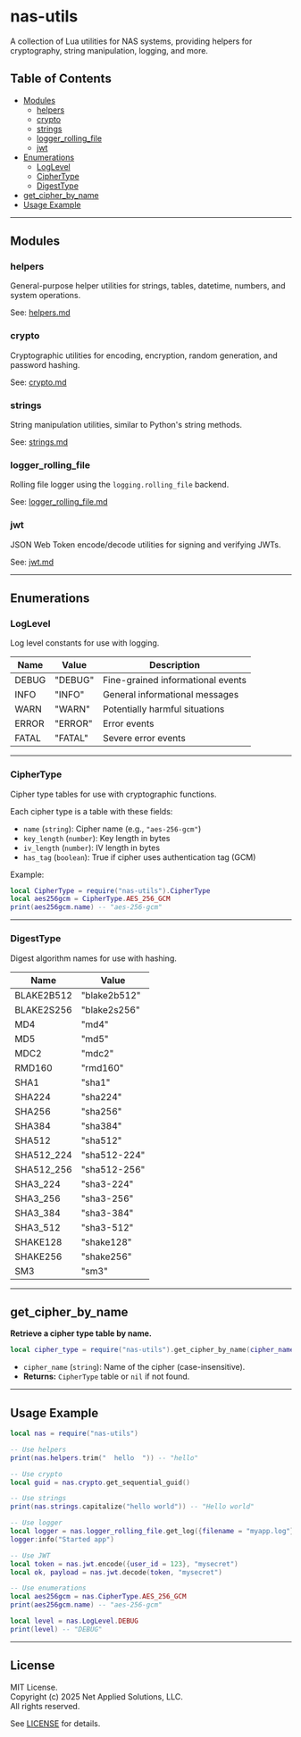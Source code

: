 # nas-utils

A collection of Lua utilities for NAS systems, providing helpers for cryptography, string manipulation, logging, and more.

## Table of Contents

- [Modules](#modules)
  - [helpers](#helpers)
  - [crypto](#crypto)
  - [strings](#strings)
  - [logger_rolling_file](#logger_rolling_file)
  - [jwt](#jwt)
- [Enumerations](#enumerations)
  - [LogLevel](#loglevel)
  - [CipherType](#ciphertype)
  - [DigestType](#digesttype)
- [get_cipher_by_name](#get_cipher_by_name)
- [Usage Example](#usage-example)

---

## Modules

### helpers

General-purpose helper utilities for strings, tables, datetime, numbers, and system operations.

See: [helpers.md](./helpers.md)

### crypto

Cryptographic utilities for encoding, encryption, random generation, and password hashing.

See: [crypto.md](./crypto.md)

### strings

String manipulation utilities, similar to Python's string methods.

See: [strings.md](./strings.md)

### logger_rolling_file

Rolling file logger using the `logging.rolling_file` backend.

See: [logger_rolling_file.md](./logger_rolling_file.md)

### jwt

JSON Web Token encode/decode utilities for signing and verifying JWTs.

See: [jwt.md](./jwt.md)

---

## Enumerations

### LogLevel

Log level constants for use with logging.

| Name   | Value   | Description                                 |
|--------|---------|---------------------------------------------|
| DEBUG  | "DEBUG" | Fine-grained informational events           |
| INFO   | "INFO"  | General informational messages              |
| WARN   | "WARN"  | Potentially harmful situations              |
| ERROR  | "ERROR" | Error events                                |
| FATAL  | "FATAL" | Severe error events                         |

---

### CipherType

Cipher type tables for use with cryptographic functions.

Each cipher type is a table with these fields:

- `name` (`string`): Cipher name (e.g., `"aes-256-gcm"`)
- `key_length` (`number`): Key length in bytes
- `iv_length` (`number`): IV length in bytes
- `has_tag` (`boolean`): True if cipher uses authentication tag (GCM)

Example:

```lua
local CipherType = require("nas-utils").CipherType
local aes256gcm = CipherType.AES_256_GCM
print(aes256gcm.name) -- "aes-256-gcm"
```

---

### DigestType

Digest algorithm names for use with hashing.

| Name         | Value           |
|--------------|----------------|
| BLAKE2B512   | "blake2b512"   |
| BLAKE2S256   | "blake2s256"   |
| MD4          | "md4"          |
| MD5          | "md5"          |
| MDC2         | "mdc2"         |
| RMD160       | "rmd160"       |
| SHA1         | "sha1"         |
| SHA224       | "sha224"       |
| SHA256       | "sha256"       |
| SHA384       | "sha384"       |
| SHA512       | "sha512"       |
| SHA512_224   | "sha512-224"   |
| SHA512_256   | "sha512-256"   |
| SHA3_224     | "sha3-224"     |
| SHA3_256     | "sha3-256"     |
| SHA3_384     | "sha3-384"     |
| SHA3_512     | "sha3-512"     |
| SHAKE128     | "shake128"     |
| SHAKE256     | "shake256"     |
| SM3          | "sm3"          |

---

## get_cipher_by_name

**Retrieve a cipher type table by name.**

```lua
local cipher_type = require("nas-utils").get_cipher_by_name(cipher_name)
```

- `cipher_name` (`string`): Name of the cipher (case-insensitive).
- **Returns:** `CipherType` table or `nil` if not found.

---

## Usage Example

```lua
local nas = require("nas-utils")

-- Use helpers
print(nas.helpers.trim("  hello  ")) -- "hello"

-- Use crypto
local guid = nas.crypto.get_sequential_guid()

-- Use strings
print(nas.strings.capitalize("hello world")) -- "Hello world"

-- Use logger
local logger = nas.logger_rolling_file.get_log({filename = "myapp.log"})
logger:info("Started app")

-- Use JWT
local token = nas.jwt.encode({user_id = 123}, "mysecret")
local ok, payload = nas.jwt.decode(token, "mysecret")

-- Use enumerations
local aes256gcm = nas.CipherType.AES_256_GCM
print(aes256gcm.name) -- "aes-256-gcm"

local level = nas.LogLevel.DEBUG
print(level) -- "DEBUG"
```

---

## License

MIT License.  
Copyright (c) 2025 Net Applied Solutions, LLC.  
All rights reserved.
    
See [LICENSE](./LICENSE) for details.
